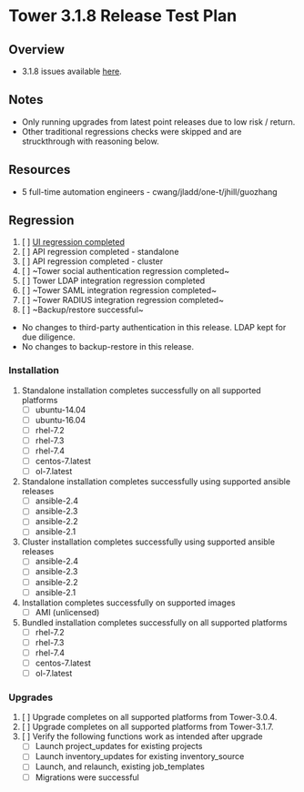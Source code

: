 # Tower 3.1.8 Release Test Plan

## Overview

* 3.1.8 issues available [here](https://github.com/ansible/tower/issues?q=is%3Aopen+is%3Aissue+milestone%3Arelease_3.1.8).

## Notes

* Only running upgrades from latest point releases due to low risk / return.
* Other traditional regressions checks were skipped and are struckthrough with reasoning below.

## Resources
* 5 full-time automation engineers - cwang/jladd/one-t/jhill/guozhang

## Regression
1. [ ] [UI regression completed](https://docs.google.com/document/d/1fCOn33OzpuSEa4R_b8MuFJzRBITqdAZlmfM0jUcziuc/edit)
1. [ ] API regression completed - standalone
1. [ ] API regression completed - cluster
1. [ ] ~Tower social authentication regression completed~
1. [ ] Tower LDAP integration regression completed
1. [ ] ~Tower SAML integration regression completed~
1. [ ] ~Tower RADIUS integration regression completed~
1. [ ] ~Backup/restore successful~
* No changes to third-party authentication in this release. LDAP kept for due diligence.
* No changes to backup-restore in this release.

### Installation
1. Standalone installation completes successfully on all supported platforms
    * [ ] ubuntu-14.04
    * [ ] ubuntu-16.04
    * [ ] rhel-7.2
    * [ ] rhel-7.3
    * [ ] rhel-7.4
    * [ ] centos-7.latest
    * [ ] ol-7.latest
1. Standalone installation completes successfully using supported ansible releases
    * [ ] ansible-2.4
    * [ ] ansible-2.3
    * [ ] ansible-2.2
    * [ ] ansible-2.1
1. Cluster installation completes successfully using supported ansible releases
    * [ ] ansible-2.4
    * [ ] ansible-2.3
    * [ ] ansible-2.2
    * [ ] ansible-2.1
1. Installation completes successfully on supported images
    * [ ] AMI (unlicensed)
1. Bundled installation completes successfully on all supported platforms
    * [ ] rhel-7.2
    * [ ] rhel-7.3
    * [ ] rhel-7.4
    * [ ] centos-7.latest
    * [ ] ol-7.latest

### Upgrades
1. [ ] Upgrade completes on all supported platforms from Tower-3.0.4.
1. [ ] Upgrade completes on all supported platforms from Tower-3.1.7.
1. [ ] Verify the following functions work as intended after upgrade
    * [ ] Launch project_updates for existing projects
    * [ ] Launch inventory_updates for existing inventory_source
    * [ ] Launch, and relaunch, existing job_templates
    * [ ] Migrations were successful
